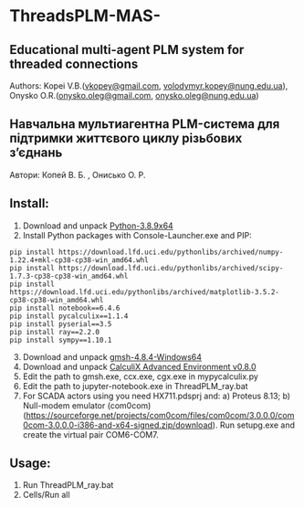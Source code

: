 # ThreadsPLM-MAS-
## Educational multi-agent PLM system for threaded connections 
Authors: Kopei V.B.(vkopey@gmail.com, volodymyr.kopey@nung.edu.ua), Onysko O.R.(onysko.oleg@gmail.com, onysko.oleg@nung.edu.ua)
## Навчальна мультиагентна PLM-система для підтримки життєвого циклу різьбових з’єднань
Автори: Копей В. Б. , Онисько О. Р. 
## Install:
1. Download and unpack [Python-3.8.9x64](https://sourceforge.net/projects/portable-python/files/Portable%20Python%203.8/Portable%20Python-3.8.9%20x64.exe/download)
2. Install Python packages with Console-Launcher.exe and PIP:
```
pip install https://download.lfd.uci.edu/pythonlibs/archived/numpy-1.22.4+mkl-cp38-cp38-win_amd64.whl
pip install https://download.lfd.uci.edu/pythonlibs/archived/scipy-1.7.3-cp38-cp38-win_amd64.whl
pip install https://download.lfd.uci.edu/pythonlibs/archived/matplotlib-3.5.2-cp38-cp38-win_amd64.whl
pip install notebook==6.4.6
pip install pycalculix==1.1.4
pip install pyserial==3.5
pip install ray==2.2.0
pip install sympy==1.10.1
```
3. Download and unpack [gmsh-4.8.4-Windows64](https://gmsh.info/bin/Windows/gmsh-4.8.4-Windows64.zip)
4. Download and unpack [CalculiX Advanced Environment v0.8.0](https://github.com/calculix/cae/releases/download/v0.8.0/cae_20200725_windows.zip)
5. Edit the path to gmsh.exe, ccx.exe, cgx.exe in mypycalculix.py
6. Edit the path to jupyter-notebook.exe in ThreadPLM_ray.bat 
7. For SCADA actors using you need HX711.pdsprj and:
a) Proteus 8.13;
b) Null-modem emulator (com0com)
(https://sourceforge.net/projects/com0com/files/com0com/3.0.0.0/com0com-3.0.0.0-i386-and-x64-signed.zip/download). Run setupg.exe and create the virtual pair COM6-COM7.

## Usage:
1. Run ThreadPLM_ray.bat
2. Cells/Run all 
